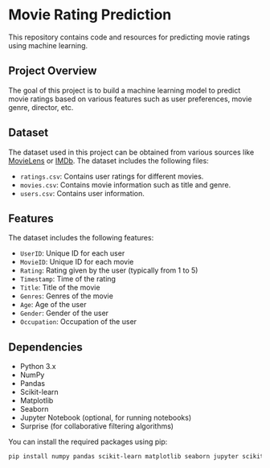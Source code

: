 # Movie Rating Prediction

This repository contains code and resources for predicting movie ratings using machine learning.

## Project Overview

The goal of this project is to build a machine learning model to predict movie ratings based on various features such as user preferences, movie genre, director, etc.

## Dataset

The dataset used in this project can be obtained from various sources like [MovieLens](https://grouplens.org/datasets/movielens/) or [IMDb](https://www.imdb.com/interfaces/). The dataset includes the following files:
- `ratings.csv`: Contains user ratings for different movies.
- `movies.csv`: Contains movie information such as title and genre.
- `users.csv`: Contains user information.

## Features

The dataset includes the following features:
- `UserID`: Unique ID for each user
- `MovieID`: Unique ID for each movie
- `Rating`: Rating given by the user (typically from 1 to 5)
- `Timestamp`: Time of the rating
- `Title`: Title of the movie
- `Genres`: Genres of the movie
- `Age`: Age of the user
- `Gender`: Gender of the user
- `Occupation`: Occupation of the user

## Dependencies

- Python 3.x
- NumPy
- Pandas
- Scikit-learn
- Matplotlib
- Seaborn
- Jupyter Notebook (optional, for running notebooks)
- Surprise (for collaborative filtering algorithms)

You can install the required packages using pip:

```bash
pip install numpy pandas scikit-learn matplotlib seaborn jupyter scikit-surprise

